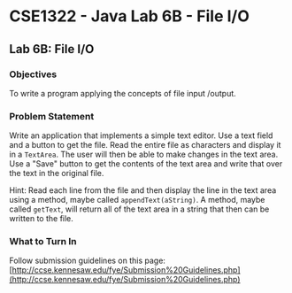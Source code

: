 # CSE1322 - Java Lab 6B - File I/O

## Lab 6B: File I/O

### Objectives

To write a program applying the concepts of file input /output.

### Problem Statement

Write an application that implements a simple text editor.  Use a text field and a button to get the file.  Read the entire file as characters and display it in a `TextArea`.  The user will then be able to make changes in the text area. Use a "Save" button to get the contents of the text area and write that over the text in the original file.

Hint: Read each line from the file and then display the line in the text area using a method, maybe called `appendText(aString)`.  A method, maybe called `getText`, will return all of the text area in a string that then can be written to the file.

### What to Turn In

Follow submission guidelines on this page: [http://ccse.kennesaw.edu/fye/Submission%20Guidelines.php](http://ccse.kennesaw.edu/fye/Submission%20Guidelines.php)
